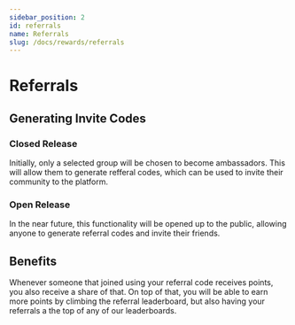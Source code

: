```yaml
---
sidebar_position: 2
id: referrals
name: Referrals
slug: /docs/rewards/referrals
---
```


# Referrals

## Generating Invite Codes

### Closed Release

Initially, only a selected group will be chosen to become ambassadors. This will allow them to generate refferal codes, which can be used to invite their community to the platform.

### Open Release

In the near future, this functionality will be opened up to the public, allowing anyone to generate referral codes and invite their friends.

## Benefits 

Whenever someone that joined using your referral code receives points, you also receive a share of that. On top of that, you will be able to earn more points by climbing the referral leaderboard, but also having your referrals a the top of any of our leaderboards.
